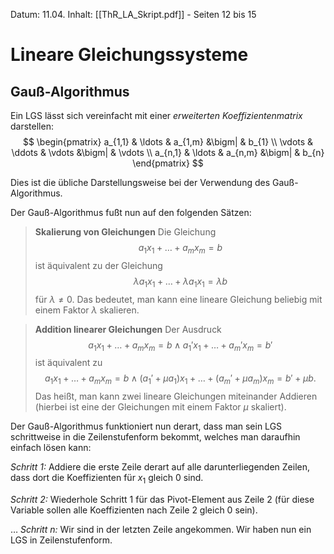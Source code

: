 Datum: 11.04.
Inhalt: [[ThR_LA_Skript.pdf]] - Seiten 12 bis 15

# Lineare Gleichungssysteme
## Gauß-Algorithmus
Ein LGS lässt sich vereinfacht mit einer *erweiterten Koeffizientenmatrix* darstellen:
$$
\begin{pmatrix}
    a_{1,1} & \ldots & a_{1,m}  &\bigm| & b_{1} \\
    \vdots  & \ddots & \vdots   &\bigm| & \vdots \\
    a_{n,1} & \ldots &  a_{n,m} &\bigm| & b_{n}
\end{pmatrix}
$$

Dies ist die übliche Darstellungsweise bei der Verwendung des Gauß-Algorithmus.

Der Gauß-Algorithmus fußt nun auf den folgenden Sätzen:

> **Skalierung von Gleichungen** 
> Die Gleichung $$a_{1}x_{1}+\ldots+a_{m}x_{m}=b$$ ist äquivalent zu der Gleichung $$\lambda a_{1}x_{1}+\ldots+\lambda a_{1}x_{1}=\lambda b$$ für $\lambda\neq 0$. Das bedeutet, man kann eine lineare Gleichung beliebig mit einem Faktor $\lambda$ skalieren.

> **Addition linearer Gleichungen**
> Der Ausdruck $$a_{1}x_{1}+\ldots+a_{m}x_{m}=b \land a_{1}'x_{1}+\ldots+a_{m}'x_{m}=b'$$ ist äquivalent zu $$a_{1}x_{1}+\ldots+a_{m}x_{m}=b \land (a_{1}'+\mu a_{1})x_{1}+\ldots+(a_{m}'+\mu a_m)x_{m}=b'+\mu b.$$ Das heißt, man kann zwei lineare Gleichungen miteinander Addieren (hierbei ist eine der Gleichungen mit einem Faktor $\mu$ skaliert).

Der Gauß-Algorithmus funktioniert nun derart, dass man sein LGS schrittweise in die Zeilenstufenform bekommt, welches man daraufhin einfach lösen kann:

*Schritt 1:*
Addiere die erste Zeile derart auf alle darunterliegenden Zeilen, dass dort die Koeffizienten für $x_1$ gleich 0 sind.

*Schritt 2:*
Wiederhole Schritt 1 für das Pivot-Element aus Zeile 2 (für diese Variable sollen alle Koeffizienten nach Zeile 2 gleich 0 sein).

$\ldots$
*Schritt $n$:*
Wir sind in der letzten Zeile angekommen. Wir haben nun ein LGS in Zeilenstufenform.